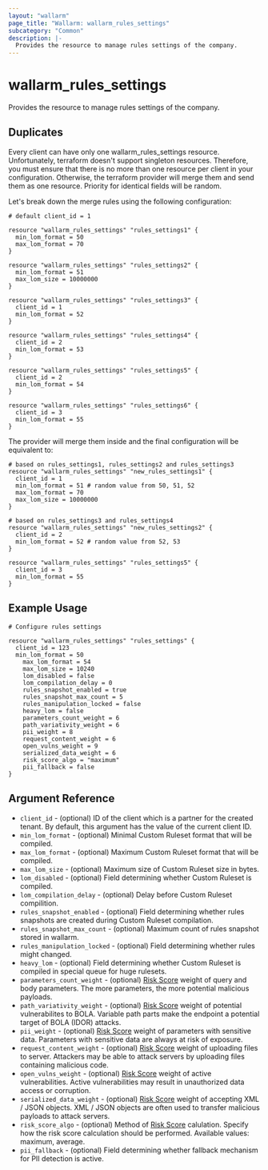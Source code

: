 ```yaml
---
layout: "wallarm"
page_title: "Wallarm: wallarm_rules_settings"
subcategory: "Common"
description: |-
  Provides the resource to manage rules settings of the company.
---
```


# wallarm_rules_settings

Provides the resource to manage rules settings of the company.

## Duplicates
Every client can have only one wallarm_rules_settings resource.
Unfortunately, terraform doesn't support singleton resources.
Therefore, you must ensure that there is no more than one resource per client in your configuration.
Otherwise, the terraform provider will merge them and send them as one resource. Priority for identical fields will be random.

Let's break down the merge rules using the following configuration:
```hcl
# default client_id = 1

resource "wallarm_rules_settings" "rules_settings1" {
  min_lom_format = 50
  max_lom_format = 70
}

resource "wallarm_rules_settings" "rules_settings2" {
  min_lom_format = 51
  max_lom_size = 10000000
}

resource "wallarm_rules_settings" "rules_settings3" {
  client_id = 1
  min_lom_format = 52
}

resource "wallarm_rules_settings" "rules_settings4" {
  client_id = 2
  min_lom_format = 53
}

resource "wallarm_rules_settings" "rules_settings5" {
  client_id = 2
  min_lom_format = 54
}

resource "wallarm_rules_settings" "rules_settings6" {
  client_id = 3
  min_lom_format = 55
}
```

The provider will merge them inside and the final configuration will be equivalent to:
```hcl
# based on rules_settings1, rules_settings2 and rules_settings3
resource "wallarm_rules_settings" "new_rules_settings1" {
  client_id = 1
  min_lom_format = 51 # random value from 50, 51, 52
  max_lom_format = 70
  max_lom_size = 10000000
}

# based on rules_settings3 and rules_settings4
resource "wallarm_rules_settings" "new_rules_settings2" {
  client_id = 2
  min_lom_format = 52 # random value from 52, 53
}

resource "wallarm_rules_settings" "rules_settings5" {
  client_id = 3
  min_lom_format = 55
}
```

## Example Usage

```hcl
# Configure rules settings

resource "wallarm_rules_settings" "rules_settings" {
  client_id = 123
  min_lom_format = 50
	max_lom_format = 54
	max_lom_size = 10240
	lom_disabled = false
	lom_compilation_delay = 0
	rules_snapshot_enabled = true
	rules_snapshot_max_count = 5
	rules_manipulation_locked = false
	heavy_lom = false
	parameters_count_weight = 6
	path_variativity_weight = 6
	pii_weight = 8
	request_content_weight = 6
	open_vulns_weight = 9
	serialized_data_weight = 6
	risk_score_algo = "maximum"
	pii_fallback = false
}
```

## Argument Reference

* `client_id` - (optional) ID of the client which is a partner for the created tenant. By default, this argument has the value of the current client ID.
* `min_lom_format` - (optional) Minimal Custom Ruleset format that will be compiled.
* `max_lom_format` - (optional) Maximum Custom Ruleset format that will be compiled.
* `max_lom_size` - (optional) Maximum size of Custom Ruleset size in bytes.
* `lom_disabled` - (optional) Field determining whether Custom Ruleset is compiled.
* `lom_compilation_delay` - (optional) Delay before Custom Ruleset compilition.
* `rules_snapshot_enabled` - (optional) Field determining whether rules snapshots are created during Custom Ruleset compilation.
* `rules_snapshot_max_count` - (optional) Maximum count of rules snapshot stored in wallarm.
* `rules_manipulation_locked` - (optional) Field determining whether rules might changed.
* `heavy_lom` - (optional) Field determining whether Custom Ruleset is compiled in special queue for huge rulesets.
* `parameters_count_weight` - (optional) [Risk Score][1] weight of query and body parameters. The more parameters, the more potential malicious payloads.
* `path_variativity_weight` - (optional) [Risk Score][1] weight of potential vulnerabilites to BOLA. Variable path parts make the endpoint a potential target of BOLA (IDOR) attacks.
* `pii_weight` - (optional) [Risk Score][1] weight of parameters with sensitive data. Parameters with sensitive data are always at risk of exposure.
* `request_content_weight` - (optional) [Risk Score][1] weight of uploading files to server. Attackers may be able to attack servers by uploading files containing malicious code.
* `open_vulns_weight` - (optional) [Risk Score][1] weight of active vulnerabilities. Active vulnerabilities may result in unauthorized data access or corruption.
* `serialized_data_weight` - (optional) [Risk Score][1] weight of accepting XML / JSON objects. XML / JSON objects are often used to transfer malicious payloads to attack servers.
* `risk_score_algo` - (optional) Method of [Risk Score][1] calulation. Specify how the risk score calculation should be performed. Available values: maximum, average.
* `pii_fallback` - (optional) Field determining whether fallback mechanism for PII detection is active.

[1]: https://docs.wallarm.com/api-discovery/overview/#endpoint-risk-score

